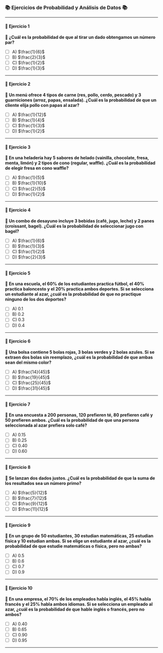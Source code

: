 ### 📚 Ejercicios de Probabilidad y Análisis de Datos 📚

---

#### **🔢 Ejercicio 1**  
**📝 ¿Cuál es la probabilidad de que al tirar un dado obtengamos un número par?**  


- [ ] A) $\frac{1}{6}$   
- [ ] B) $\frac{2}{3}$   
- [ ] C) $\frac{1}{2}$  
- [ ] D) $\frac{1}{3}$   

---

#### **🔢 Ejercicio 2**  
**📝 Un menú ofrece 4 tipos de carne (res, pollo, cerdo, pescado) y 3 guarniciones (arroz, papas, ensalada). ¿Cuál es la probabilidad de que un cliente elija pollo con papas al azar?**  


- [ ] A) $\frac{1}{12}$   
- [ ] B) $\frac{1}{4}$   
- [ ] C) $\frac{1}{3}$  
- [ ] D) $\frac{1}{2}$   

---

#### **🔢 Ejercicio 3**  
**📝 En una heladería hay 5 sabores de helado (vainilla, chocolate, fresa, menta, limón) y 2 tipos de cono (regular, waffle). ¿Cuál es la probabilidad de elegir fresa en cono waffle?**  


- [ ] A) $\frac{1}{5}$   
- [ ] B) $\frac{1}{10}$   
- [ ] C) $\frac{2}{5}$  
- [ ] D) $\frac{1}{2}$   

---

#### **🔢 Ejercicio 4**  
**📝 Un combo de desayuno incluye 3 bebidas (café, jugo, leche) y 2 panes (croissant, bagel). ¿Cuál es la probabilidad de seleccionar jugo con bagel?**  


- [ ] A) $\frac{1}{6}$   
- [ ] B) $\frac{1}{3}$   
- [ ] C) $\frac{1}{2}$  
- [ ] D) $\frac{2}{3}$   

---

#### **🔢 Ejercicio 5**  
**📝 En una escuela, el 60% de los estudiantes practica fútbol, el 40% practica baloncesto y el 20% practica ambos deportes. Si se selecciona un estudiante al azar, ¿cuál es la probabilidad de que no practique ninguno de los dos deportes?**  


- [ ] A) 0.1  
- [ ] B) 0.2   
- [ ] C) 0.3  
- [ ] D) 0.4  

---

#### **🔢 Ejercicio 6**  
**📝 Una bolsa contiene 5 bolas rojas, 3 bolas verdes y 2 bolas azules. Si se extraen dos bolas sin reemplazo, ¿cuál es la probabilidad de que ambas sean del mismo color?**  


- [ ] A) $\frac{14}{45}$   
- [ ] B) $\frac{19}{45}$ 
- [ ] C) $\frac{25}{45}$ 
- [ ] D) $\frac{31}{45}$ 

---

#### **🔢 Ejercicio 7**  
**📝 En una encuesta a 200 personas, 120 prefieren té, 80 prefieren café y 50 prefieren ambos. ¿Cuál es la probabilidad de que una persona seleccionada al azar prefiera solo café?**  


- [ ] A) 0.15  
- [ ] B) 0.25
- [ ] C) 0.40
- [ ] D) 0.60

---

#### **🔢 Ejercicio 8**  
**📝 Se lanzan dos dados justos. ¿Cuál es la probabilidad de que la suma de los resultados sea un número primo?**  


- [ ] A) $\frac{5}{12}$  
- [ ] B) $\frac{7}{12}$
- [ ] C) $\frac{9}{12}$
- [ ] D) $\frac{11}{12}$

---

#### **🔢 Ejercicio 9**  
**📝 En un grupo de 50 estudiantes, 30 estudian matemáticas, 25 estudian física y 10 estudian ambas. Si se elige un estudiante al azar, ¿cuál es la probabilidad de que estudie matemáticas o física, pero no ambas?**  


- [ ] A) 0.5 
- [ ] B) 0.6
- [ ] C) 0.7
- [ ] D) 0.9

---

#### **🔢 Ejercicio 10**  
**📝 En una empresa, el 70% de los empleados habla inglés, el 45% habla francés y el 25% habla ambos idiomas. Si se selecciona un empleado al azar, ¿cuál es la probabilidad de que hable inglés o francés, pero no ambos?**  


- [ ] A) 0.40 
- [ ] B) 0.65
- [ ] C) 0.90
- [ ] D) 0.95

---
